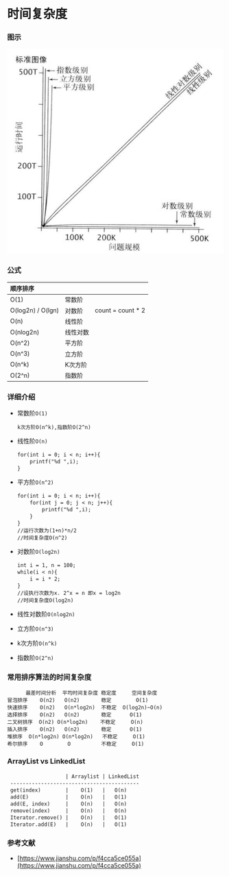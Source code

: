 # 时间复杂度

### 图示

![](../.gitbook/assets/image%20%2841%29.png)

### 公式

| 顺序排序 |  |  |
| :--- | :--- | :--- |
| O\(1\) | 常数阶 |  |
| O\(log2n\) / O\(lgn\) | 对数阶 | count = count \* 2 |
| O\(n\) | 线性阶 |  |
| O\(nlog2n\) | 线性对数 |  |
| O\(n^2\) | 平方阶 |  |
| O\(n^3\) | 立方阶 |  |
| O\(n^k\) | K次方阶 |  |
| O\(2^n\) | 指数阶 |  |

### 详细介绍

* 常数阶`O(1)`

  ```text
  k次方阶O(n^k),指数阶O(2^n)
  ```

* 线性阶`O(n)`

  ```text
  for(int i = 0; i < n; i++){
      printf("%d ",i);
  }  
  ```

* 平方阶`O(n^2)`

  ```text
  for(int i = 0; i < n; i++){
      for(int j = 0; j < n; j++){
          printf("%d ",i);
      }
  }   
  //运行次数为(1+n)*n/2
  //时间复杂度O(n^2)
  ```

* 对数阶`O(log2n)`

  ```text
  int i = 1, n = 100;
  while(i < n){
      i = i * 2;
  }
  //设执行次数为x. 2^x = n 即x = log2n
  //时间复杂度O(log2n)
  ```

* 线性对数阶`O(nlog2n)`
* 立方阶`O(n^3)`
* k次方阶`O(n^k)`
* 指数阶`O(2^n)`

### **常用排序算法的时间复杂度**

```text
      最差时间分析  平均时间复杂度 稳定度     空间复杂度   
冒泡排序    O(n2)   O(n2)       稳定        O(1)  
快速排序    O(n2)   O(n*log2n)  不稳定  O(log2n)~O(n)     
选择排序    O(n2)   O(n2)       稳定      O(1)    
二叉树排序  O(n2) O(n*log2n)    不稳定     O(n)     
插入排序    O(n2)   O(n2)       稳定      O(1)    
堆排序  O(n*log2n) O(n*log2n)   不稳定     O(1)    
希尔排序    O        O          不稳定     O(1)
```

### **ArrayList vs LinkedList**

```text
                   | Arraylist | LinkedList
 ------------------------------------------
 get(index)        |    O(1)   |   O(n)
 add(E)            |    O(n)   |   O(1)
 add(E, index)     |    O(n)   |   O(n)
 remove(index)     |    O(n)   |   O(n)
 Iterator.remove() |    O(n)   |   O(1)
 Iterator.add(E)   |    O(n)   |   O(1)
```



### 参考文献

* [https://www.jianshu.com/p/f4cca5ce055a](https://www.jianshu.com/p/f4cca5ce055a)

